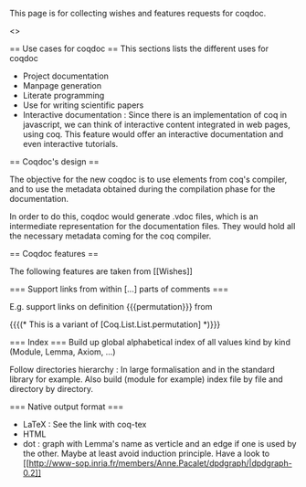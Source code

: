 This page is for collecting wishes and features requests for coqdoc. 

<<TableOfContents>>

== Use cases for coqdoc ==
This sections lists the different uses for coqdoc

 * Project documentation
 * Manpage generation
 * Literate programming
 * Use for writing scientific papers
 * Interactive documentation : 
  Since there is an implementation of coq in javascript, we can think of interactive content integrated in web pages, using coq.
  This feature would offer an interactive documentation and even interactive tutorials.

== Coqdoc's design ==

The objective for the new coqdoc is to use elements from coq's compiler, and to use the metadata obtained during the compilation phase for the documentation.

In order to do this, coqdoc would generate .vdoc files, which is an intermediate representation for the documentation files. They would hold all the necessary metadata coming for the coq compiler.

== Coqdoc features ==

The following features are taken from [[Wishes]]

=== Support links from within [...] parts of comments ===

E.g. support links on definition {{{permutation}}} from

{{{(* This is a variant of [Coq.List.List.permutation] *)}}}

=== Index ===
Build up global alphabetical index of all values kind by kind (Module, Lemma, Axiom, ...)

Follow directories hierarchy : In large formalisation and in the standard library for example. Also build (module for example) index file by file and directory by directory.

=== Native output format ===
 * LaTeX : See the link with coq-tex
 * HTML 
 * dot : graph with Lemma's name as verticle and an edge if one is used by the other. Maybe at least avoid induction principle. 
Have a look to [[http://www-sop.inria.fr/members/Anne.Pacalet/dpdgraph/|dpdgraph-0.2]]
